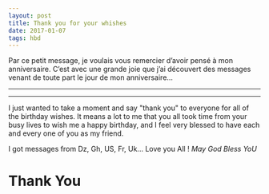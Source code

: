 ```yaml
---
layout: post
title: Thank you for your whishes
date: 2017-01-07
tags: hbd 
---
```

<p>
Par ce petit message, je voulais vous remercier d’avoir pensé à mon anniversaire.
C’est avec une grande joie que j’ai découvert des messages venant de toute part le jour de mon anniversaire... </p>
<hr> <hr>
<p>I just wanted to take a moment and say "thank you" to everyone for all 
of the birthday wishes. It means a lot to me that you all took time from 
your busy lives to wish me a happy birthday, and I feel very blessed to have 
each and every one of you as my friend.</p>
<p>I got messages from Dz, Gh, US, Fr, Uk... Love you All ! <em>May God Bless YoU</em> </p>
<h1 class='elegantshadow'>Thank You </h1>

